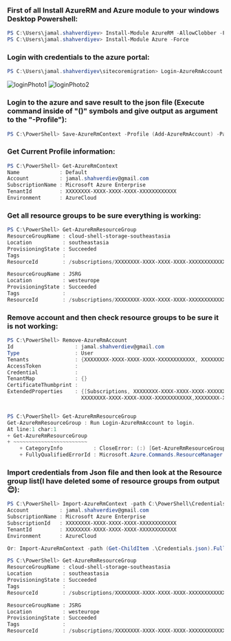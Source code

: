 ### First of all Install AzureRM and Azure module to your windows Desktop Powershell:
```powershell
PS C:\Users\jamal.shahverdiyev> Install-Module AzureRM -AllowClobber -Force
PS C:\Users\jamal.shahverdiyev> Install-Module Azure -Force
```

### Login with credentials to the azure portal:
```powershell
PS C:\Users\jamal.shahverdiyev\sitecoremigration> Login-AzureRmAccount
```
![loginPhoto1](https://github.com/jamalshahverdiev/arm-powershell-codes/blob/master/Azure-PowerShell-Docs/Images/login-to-az1.png)
![loginPhoto2](https://github.com/jamalshahverdiev/arm-powershell-codes/blob/master/Azure-PowerShell-Docs/Images/login-to-az2.png)

### Login to the azure and save result to the json file (Execute command inside of "()" symbols and give output as argument to the "-Profile"):
```powershell
PS C:\PowerShell> Save-AzureRmContext -Profile (Add-AzureRmAccount) -Path C:\PowerShell\Credentials.json
```

### Get Current Profile information:
```powershell
PS C:\PowerShell> Get-AzureRmContext
Name             : Default
Account          : jamal.shahverdiev@gmail.com
SubscriptionName : Microsoft Azure Enterprise
TenantId         : XXXXXXXX-XXXX-XXXX-XXXX-XXXXXXXXXXXX
Environment      : AzureCloud
```

### Get all resource groups to be sure everything is working:
```powershell
PS C:\PowerShell> Get-AzureRmResourceGroup
ResourceGroupName : cloud-shell-storage-southeastasia
Location          : southeastasia
ProvisioningState : Succeeded
Tags              :
ResourceId        : /subscriptions/XXXXXXXX-XXXX-XXXX-XXXX-XXXXXXXXXXXX/6resourceGroups/cloud-shell-storage-southeastasia

ResourceGroupName : JSRG
Location          : westeurope
ProvisioningState : Succeeded
Tags              :
ResourceId        : /subscriptions/XXXXXXXX-XXXX-XXXX-XXXX-XXXXXXXXXXXX/resourceGroups/JSRG
```

### Remove account and then check resource groups to be sure it is not working:
```powershell
PS C:\PowerShell> Remove-AzureRmAccount
Id                    : jamal.shahverdiev@gmail.com
Type                  : User
Tenants               : {XXXXXXXX-XXXX-XXXX-XXXX-XXXXXXXXXXXX, XXXXXXXX-XXXX-XXXX-XXXX-XXXXXXXXXXXX}
AccessToken           :
Credential            :
TenantMap             : {}
CertificateThumbprint :
ExtendedProperties    : {[Subscriptions, XXXXXXXX-XXXX-XXXX-XXXX-XXXXXXXXXXXX], [Tenants,
                        XXXXXXXX-XXXX-XXXX-XXXX-XXXXXXXXXXXX,XXXXXXXX-XXXX-XXXX-XXXX-XXXXXXXXXXXX]}


PS C:\PowerShell> Get-AzureRmResourceGroup
Get-AzureRmResourceGroup : Run Login-AzureRmAccount to login.
At line:1 char:1
+ Get-AzureRmResourceGroup
+ ~~~~~~~~~~~~~~~~~~~~~~~~
    + CategoryInfo          : CloseError: (:) [Get-AzureRmResourceGroup], PSInvalidOperationException
    + FullyQualifiedErrorId : Microsoft.Azure.Commands.ResourceManager.Cmdlets.Implementation.GetAzureResourceGroupCmdlet
```

### Import credentials from Json file and then look at the Resource group list(I have deleted some of resource groups from output 😊):
```powershell
PS C:\PowerShell> Import-AzureRmContext -path C:\PowerShell\Credentials.json
Account          : jamal.shahverdiev@gmail.com
SubscriptionName : Microsoft Azure Enterprise
SubscriptionId   : XXXXXXXX-XXXX-XXXX-XXXX-XXXXXXXXXXXX
TenantId         : XXXXXXXX-XXXX-XXXX-XXXX-XXXXXXXXXXXX
Environment      : AzureCloud

Or: Import-AzureRmContext -path (Get-ChildItem .\Credentials.json).FullName
```

```powershell
PS C:\PowerShell> Get-AzureRmResourceGroup
ResourceGroupName : cloud-shell-storage-southeastasia
Location          : southeastasia
ProvisioningState : Succeeded
Tags              :
ResourceId        : /subscriptions/XXXXXXXX-XXXX-XXXX-XXXX-XXXXXXXXXXXX/resourceGroups/cloud-shell-storage-southeastasia

ResourceGroupName : JSRG
Location          : westeurope
ProvisioningState : Succeeded
Tags              :
ResourceId        : /subscriptions/XXXXXXXX-XXXX-XXXX-XXXX-XXXXXXXXXXXX/resourceGroups/JSRG
```
